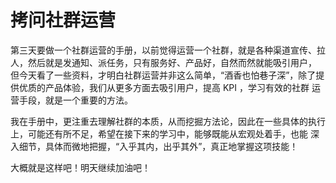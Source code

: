 # 拷问**社群运营**
第三天要做一个社群运营的手册，以前觉得运营一个社群，就是各种渠道宣传、拉人，然后就是发通知、派任务，只有服务好、产品好，自然而然就能吸引用户，
但今天看了一些资料，才明白社群运营并非这么简单，“酒香也怕巷子深”，除了提供优质的产品体验，我们从更多方面去吸引用户，提高 KPI ，学习有效的社群
运营手段，就是一个重要的方法。

我在手册中，更注重去理解社群的本质，从而挖掘方法论，因此在一些具体的执行上，可能还有所不足，希望在接下来的学习中，能够既能从宏观处着手，也能
深入细节，具体而微地把握，“入乎其内，出乎其外”，真正地掌握这项技能！

大概就是这样吧！明天继续加油吧！
